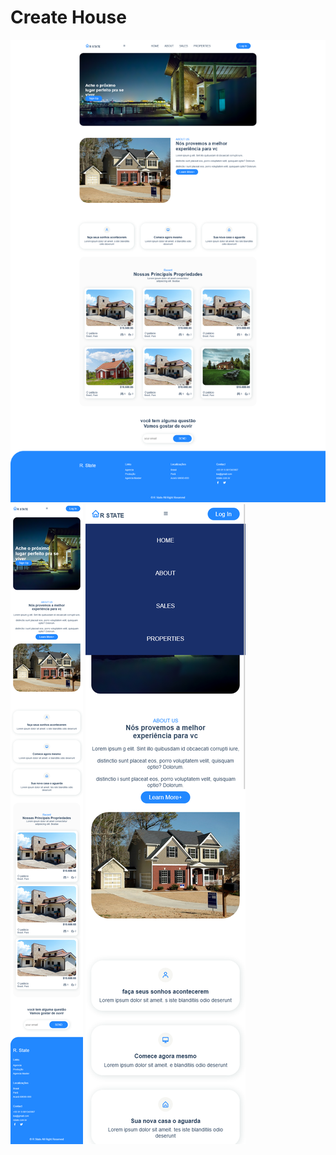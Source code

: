 <h1 text-align="center"> Create House </h1>
<img src="./DesignResponsiveWebHouse.png" title="template create house" />

<div "style =    display: flex;
    align-items: center; flex-direction: column;" >
<img src="./responsive01.png" title="template create house responsive 02" />
<img src="./responsive02.png" title="template create house responsive 01" />
</div>


